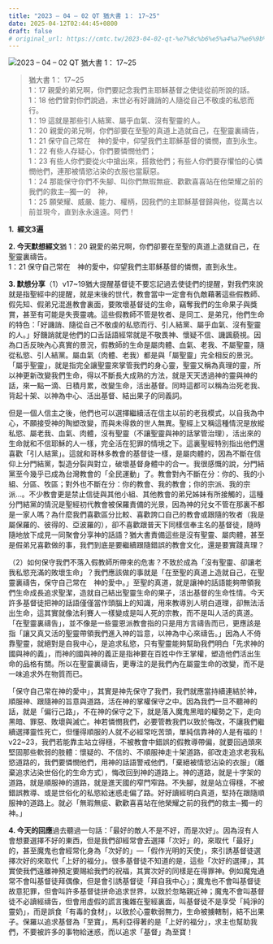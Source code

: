 ```yaml
---
title: "2023 – 04 – 02 QT 猶大書 1： 17~25"
date: 2025-04-12T02:44:45+0800
draft: false
# original_url: https://cmtc.tw/2023-04-02-qt-%e7%8c%b6%e5%a4%a7%e6%9b%b8-1%ef%bc%9a-1725
---
```


![2023 – 04 – 02 QT 猶大書 1： 17~25](/images/qt.jpg  "2023 – 04 – 02 QT 猶大書 1： 17~25")

> 猶大書 1： 17~25  
> 1：17 親愛的弟兄啊，你們要記念我們主耶穌基督之使徒從前所說的話。  
> 1：18 他們曾對你們說過，末世必有好譏誚的人隨從自己不敬虔的私慾而行。  
> 1：19 這就是那些引人結黨、屬乎血氣、沒有聖靈的人。  
> 1：20 親愛的弟兄啊，你們卻要在至聖的真道上造就自己，在聖靈裏禱告，  
> 1：21 保守自己常在　神的愛中，仰望我們主耶穌基督的憐憫，直到永生。  
> 1：22 有些人存疑心，你們要憐憫他們；  
> 1：23 有些人你們要從火中搶出來，搭救他們；有些人你們要存懼怕的心憐憫他們，連那被情慾沾染的衣服也當厭惡。  
> 1：24 那能保守你們不失腳、叫你們無瑕無疵、歡歡喜喜站在他榮耀之前的我們的救主─獨一的　神，  
> 1：25 願榮耀、威嚴、能力、權柄，因我們的主耶穌基督歸與他，從萬古以前並現今，直到永永遠遠。阿們！

**1.  經文3遍**

**2. 今天默想經文**猶 1：20 親愛的弟兄啊，你們卻要在至聖的真道上造就自己，在聖靈裏禱告。  
1：21 保守自己常在　神的愛中，仰望我們主耶穌基督的憐憫，直到永生。

**3. 默想分享**（1）v17~19猶大提醒基督徒不要忘記過去使徒們的提醒，對我們來說就是指聖經中的提醒，就是末後的世代，教會當中一定會有仇敵藉著這些假教師、假先知、假弟兄混進教會裏面，要敗壞基督徒的生命，竊奪我們的生命果子與獎賞，甚至有可能是失喪靈魂。這些假教師不管是牧者、是同工、是弟兄，他們生命的特色：「好譏誚、隨從自己不敬虔的私慾而行、引人結黨、屬乎血氣、沒有聖靈的人。」好饑誚就是他們的口舌話語經常就是不敬畏神、懷疑不信、譏諷藐視。因為口舌反映內心真實的景況，假教師的生命是屬肉體、血氣、老我、不屬聖靈，隨從私慾、引人結黨。屬血氣（肉體、老我）都是與「屬聖靈」完全相反的景況。「屬乎聖靈」，就是指完全讓聖靈來掌管我們的身心靈，聖靈又稱為真理的靈，所以神更新改變我們生命，得以不斷長大成熟的方法，就是天天透過神的靈與神的話，來一點一滴、日積月累，改變生命，活出基督。同時這都可以稱為治死老我、背起十架、以神為中心、活出基督、結出果子的同義詞。

但是一個人信主之後，他們也可以選擇繼續活在信主以前的老我模式，以自我為中心，不願接受神的陶塑改變，而與未得救的世人無異。聖經上又稱這種情況是放縱私慾、屬老我、血氣、肉體，沒有聖靈（不讓聖靈與神的話掌管治理），活出來的生命就和不信耶穌的人一樣，完全活在犯罪的情境之下。這裏聖經特別指出他們還喜歡「引人結黨」。這就和哥林多教會的基督徒一樣，是屬肉體的，因為不斷在信仰上分門結黨，製造分裂與對立，破壞基督身體中的合一。我很感慨的說，分門結黨至今幾乎已成為台灣教會的「全民運動」了。教會對內不斷在分：你的、我的小組、分區、牧區；對外也不斷在分：你的教會、我的教會；你的宗派、我的宗派…。不少教會更是禁止信徒與其他小組、其他教會的弟兄姊妹有所接觸的，這種分門結黨的情況是聖經初代教會被保羅責備的光景，因為神的兒女不管在那裏不都是一家人嗎？為什麼我們喜歡區分比較、喜歡誇口自己的教會或跟隨的牧者（我是屬保羅的、彼得的、亞波羅的），卻不喜歡跟普天下同樣信奉主名的基督徒，隨時隨地放下成見一同聚會分享神的話語？猶大書責備這些是沒有聖靈、屬肉體，甚至是假弟兄喜歡做的事，我們到底是要繼續跟隨錯誤的教會文化，還是要實踐真理？

（2）如何保守我們不落入假教師所帶來的危害？不致於成為「沒有聖靈、卻讓老我私慾充滿的敗壞生命」？我們應該做的事就是「在至聖的真道上造就自己，在聖靈裏禱告，保守自己常在　神的愛中。」至聖的真道，就是讓神的話語能夠帶領我們生命成長追求聖潔，造就自己結出聖靈生命的果子，活出基督的生命性情。今天許多基督徒把神的話語僅僅當作頭腦上的知識，用來教導別人明白道理，卻無法活出生命，這其實就像法利賽人一樣變成是叫人死的宗教，而不是叫人活的真道。「在聖靈裏禱告」，並不像是一些靈恩派教會指的只是用方言禱告而已，更應該是指「讓又真又活的聖靈帶領我們進入神的旨意，以神為中心來禱告。」因為人不倚靠聖靈，就絕對是自我中心，是追求私慾，只有聖靈能夠幫助我們明白「先求神的國與神的義」，而神的國與神的義正是指神要在百姓中作王掌權，塑造他們活出生命的品格有關。所以在聖靈裏禱告，更專注的是我們內在屬靈生命的改變，而不是一味追求外在物質而已。

「保守自己常在神的愛中」，其實是神先保守了我們，我們就應當持續連結於神，順服神、跟隨神的旨意與道路，活在神的掌權保守之中。因為我們一旦不聽神的話，就是「偏行己路」，不在神的保守之下，就是落入魔鬼黑暗的權勢之下，走向黑暗、罪惡、敗壞與滅亡。神若憐憫我們，必要管教我們以致於悔改，不讓我們繼續選擇靈性死亡，但懂得順服的人就不必經常吃苦頭，單純信靠神的人是有福的！v22~23，我們若能靠主站立得穩，不被教會中錯誤的假教導帶偏，就要回過頭來堅固那些軟弱的肢體：懷疑的、不信的、不順服神走十架道路，卻改走追求老我私慾道路的，我們要憐憫他們，用神的話語警戒他們，「棄絕被情慾沾染的衣服」（離棄追求沾染世俗化的生命方式），悔改回到神的道路上。神的道路，就是十字架的道路，就是順服神的道路，就是進天國的窄門窄路。不失腳，就是站立得穩，不被錯誤教導、或是世俗化的私慾給迷惑走偏了路。好好讀經明白真道，堅持在跟隨順服神的道路上。就必「無瑕無疵、歡歡喜喜站在他榮耀之前的我們的救主─獨一的　神。」

**4. 今天的回應**過去聽過一句話：「最好的敵人不是不好，而是次好」。因為沒有人會想要選擇不好的東西，但是我們卻經常會去選擇「次好」的，來取代「最好」的，甚至魔鬼也會經常化身為「次好的」—「假作光明的天使」，來引誘基督徒選擇次好的來取代「上好的福分」。很多基督徒不知道的是，這些「次好的選擇」，其實使我們遠離神預定要賜給我們的祝福，其實次好的同樣是在得罪神。例如魔鬼通常不會叫基督徒拜偶像，但是會引誘基督徒「拜自我中心」；魔鬼也不會叫基督徒故意犯罪，但會叫許多基督徒拼命追求世界，以致於忽略親近神；魔鬼不會叫基督徒不必讀經禱告，但會用虛假的謊言攙雜在聖經裏面，叫基督徒不是享受「純淨的靈奶」，而是誤食「有毒的食材」，以致於心靈軟弱無力，生命被擄轄制，結不出果子。保羅以追求基督為「至寶」，馬利亞得著的是「上好的福分」，求主也幫助我們，不要被許多的事物給迷惑，而以追求「基督」為至寶！